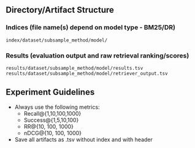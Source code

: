 
## Directory/Artifact Structure

### Indices (file name(s) depend on model type - BM25/DR)

```
index/dataset/subsample_method/model/
```
### Results (evaluation output and raw retrieval ranking/scores)

```
results/dataset/subsample_method/model/results.tsv
results/dataset/subsample_method/model/retriever_output.tsv

```

## Experiment Guidelines
- Always use the following metrics:
    - Recall@{1,10,100,1000}
    - Success@{1,5,10,100}
    - RR@{10, 100, 1000}
    - nDCG@{10, 100, 1000}
- Save all artifacts as .tsv without index and with header